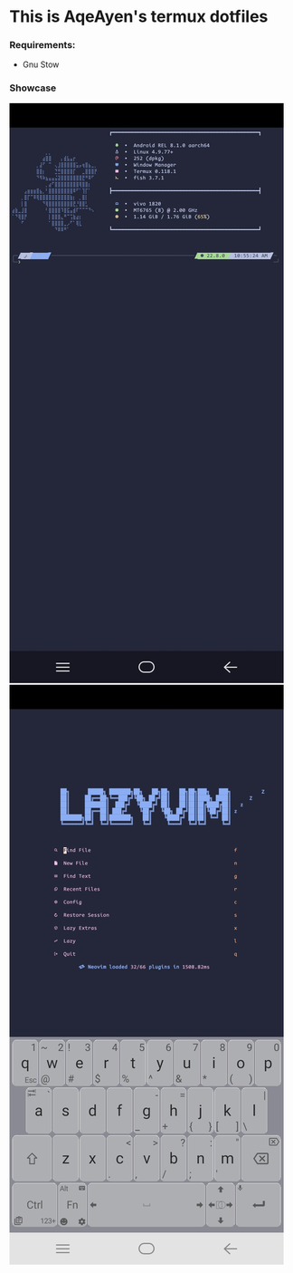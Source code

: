 # This is AqeAyen's termux dotfiles  

### Requirements:  
- Gnu Stow  

### Showcase  
![Showcase](Screenshot_20241126_105526.jpg) 
![Showcase2](Screenshot_20241126_105534.jpg)  
